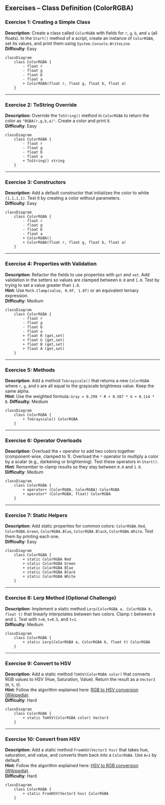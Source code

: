## Exercises – Class Definition (ColorRGBA)

### Exercise 1: Creating a Simple Class
**Description**: Create a class called `ColorRGBA` with fields for `r`, `g`, `b`, and `a` (all floats). In the `Start()` method of a script, create an instance of `ColorRGBA`, set its values, and print them using `System.Console.WriteLine`.  
**Difficulty**: Easy

```mermaid
classDiagram
    class ColorRGBA {
        - float r
        - float g
        - float b
        - float a
        + ColorRGBA(float r, float g, float b, float a)
    }
```

---

### Exercise 2: ToString Override
**Description**: Override the `ToString()` method in `ColorRGBA` to return the color as `"RGBA(r,g,b,a)"`. Create a color and print it.  
**Difficulty**: Easy

```mermaid
classDiagram
    class ColorRGBA {
        - float r
        - float g
        - float b
        - float a
        + ToString() string
    }
```

---

### Exercise 3: Constructors
**Description**: Add a default constructor that initializes the color to white `(1,1,1,1)`. Test it by creating a color without parameters.  
**Difficulty**: Easy

```mermaid
classDiagram
    class ColorRGBA {
        - float r
        - float g
        - float b
        - float a
        + ColorRGBA()
        + ColorRGBA(float r, float g, float b, float a)
    }
```

---

### Exercise 4: Properties with Validation
**Description**: Refactor the fields to use properties with `get` and `set`. Add validation in the setters so values are clamped between `0.0` and `1.0`. Test by trying to set a value greater than `1.0`.  
**Hint**: Use `Math.Clamp(value, 0.0f, 1.0f)` or an equivalent ternary expression.  
**Difficulty**: Medium

```mermaid
classDiagram
    class ColorRGBA {
        - float r
        - float g
        - float b
        - float a
        + float R (get,set)
        + float G (get,set)
        + float B (get,set)
        + float A (get,set)
    }
```

---

### Exercise 5: Methods
**Description**: Add a method `ToGrayscale()` that returns a new `ColorRGBA` where `r`, `g`, and `b` are all equal to the grayscale brightness value. Keep the same alpha.  
**Hint**: Use the weighted formula: `Gray = 0.299 * R + 0.587 * G + 0.114 * B`. 
**Difficulty**: Medium

```mermaid
classDiagram
    class ColorRGBA {
        + ToGrayscale() ColorRGBA
    }
```

---

### Exercise 6: Operator Overloads
**Description**: Overload the `+` operator to add two colors together (component-wise, clamped to 1). Overload the `*` operator to multiply a color by a scalar (e.g., darkening or brightening). Test these operators in `Start()`.  
**Hint**: Remember to clamp results so they stay between `0.0` and `1.0`.  
**Difficulty**: Medium

```mermaid
classDiagram
    class ColorRGBA {
        + operator+ (ColorRGBA, ColorRGBA) ColorRGBA
        + operator* (ColorRGBA, float) ColorRGBA
    }
```

---

### Exercise 7: Static Helpers
**Description**: Add static properties for common colors: `ColorRGBA.Red`, `ColorRGBA.Green`, `ColorRGBA.Blue`, `ColorRGBA.Black`, `ColorRGBA.White`. Test them by printing each one.  
**Difficulty**: Easy

```mermaid
classDiagram
    class ColorRGBA {
        + static ColorRGBA Red
        + static ColorRGBA Green
        + static ColorRGBA Blue
        + static ColorRGBA Black
        + static ColorRGBA White
    }
```

---

### Exercise 8: Lerp Method (Optional Challenge)
**Description**: Implement a static method `Lerp(ColorRGBA a, ColorRGBA b, float t)` that linearly interpolates between two colors. Clamp `t` between `0` and `1`. Test with `t=0`, `t=0.5`, and `t=1`.  
**Difficulty**: Medium

```mermaid
classDiagram
    class ColorRGBA {
        + static Lerp(ColorRGBA a, ColorRGBA b, float t) ColorRGBA
    }
```

---

### Exercise 9: Convert to HSV
**Description**: Add a static method `ToHSV(ColorRGBA color)` that converts RGB values to HSV (Hue, Saturation, Value). Return the result as a `Vector3` (`H`, `S`, `V`).  
**Hint**: Follow the algorithm explained here: [RGB to HSV conversion (Wikipedia)](https://en.wikipedia.org/wiki/HSL_and_HSV#From_RGB).  
**Difficulty**: Hard

```mermaid
classDiagram
    class ColorRGBA {
        + static ToHSV(ColorRGBA color) Vector3
    }
```

---

### Exercise 10: Convert from HSV
**Description**: Add a static method `FromHSV(Vector3 hsv)` that takes hue, saturation, and value, and converts them back into a `ColorRGBA`. Use `A=1` by default.  
**Hint**: Follow the algorithm explained here: [HSV to RGB conversion (Wikipedia)](https://en.wikipedia.org/wiki/HSL_and_HSV#HSV_to_RGB_alternative).  
**Difficulty**: Hard

```mermaid
classDiagram
    class ColorRGBA {
        + static FromHSV(Vector3 hsv) ColorRGBA
    }
```